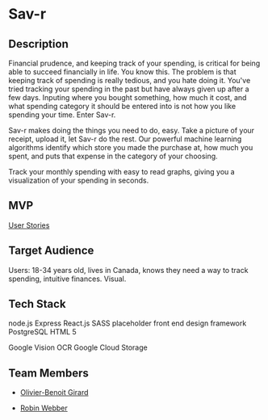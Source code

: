 # Sav-r

## Description

Financial prudence, and keeping track of your spending, is critical for being able to succeed financially in life. You know this. The problem is that keeping track of spending is really tedious, and you hate doing it. You've tried tracking your spending in the past but have always given up after a few days. Inputing where you bought something, how much it cost, and what spending category it should be entered into is not how you like spending your time. Enter Sav-r.

Sav-r makes doing the things you need to do, easy. Take a picture of your receipt, upload it, let Sav-r do the rest. Our powerful machine learning algorithms identify which store you made the purchase at, how much you spent, and puts that expense in the category of your choosing.

Track your monthly spending with easy to read graphs, giving you a visualization of your spending in seconds.

## MVP

[User Stories](https://github.com/girOly/sav-r/blob/master/docs/user_stories.md)

## Target Audience

Users: 18-34 years old, lives in Canada, knows they need a way to track spending, intuitive finances. Visual.

## Tech Stack

node.js Express
React.js
SASS
placeholder front end design framework
PostgreSQL
HTML 5

Google Vision OCR
Google Cloud Storage

## Team Members

- [Olivier-Benoit Girard](https://github.com/girOly)

- [Robin Webber](https://github.com/robinWebber)
